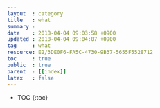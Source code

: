 ```yaml
---
layout  : category
title   : what
summary :
date    : 2018-04-04 09:03:58 +0900
updated : 2018-04-04 09:04:07 +0900
tag     : what
resource: E2/3DE0F6-FA5C-4730-9B37-5655F5528712
toc     : true
public  : true
parent  : [[index]]
latex   : false
---
```

* TOC
{:toc}
